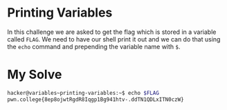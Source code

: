 # Printing Variables
In this challenge we are asked to get the flag which is stored in a variable called `FLAG`. We need to have our shell print it out and we can do that using the `echo` command and prepending the variable name with `$`.

# My Solve
```bash
hacker@variables~printing-variables:~$ echo $FLAG
pwn.college{8ep8ojwtRgdR8Iqgp1Bg941htv-.ddTN1QDLxITN0czW}
